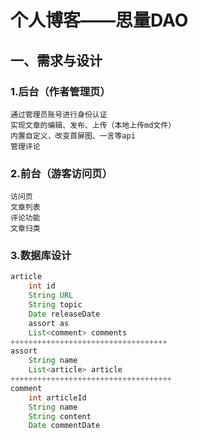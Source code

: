 # 个人博客——思量DAO

## 一、需求与设计

### 1.后台（作者管理页）

```
通过管理员账号进行身份认证
实现文章的编辑、发布、上传（本地上传md文件）
内置自定义，改变首屏图、一言等api
管理评论
```

### 2.前台（游客访问页）

```
访问页
文章列表
评论功能
文章归类
```

### 3.数据库设计

```Java
article
	int id
	String URL 
	String topic
	Date releaseDate 
	assort as
	List<comment> comments
+++++++++++++++++++++++++++++++++++
assort
	String name
	List<article> article
++++++++++++++++++++++++++++++++++++
comment
	int articleId
	String name
	String content
	Date commentDate
```



